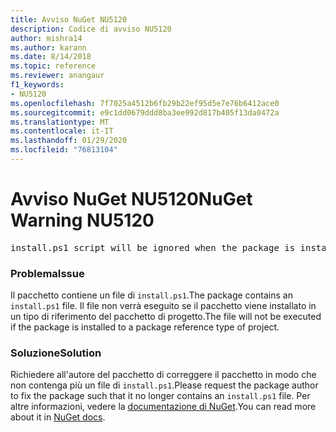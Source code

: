 ```yaml
---
title: Avviso NuGet NU5120
description: Codice di avviso NU5120
author: mishra14
ms.author: karann
ms.date: 8/14/2018
ms.topic: reference
ms.reviewer: anangaur
f1_keywords:
- NU5120
ms.openlocfilehash: 7f7025a4512b6fb29b22ef95d5e7e76b6412ace0
ms.sourcegitcommit: e9c1dd0679ddd8ba3ee992d817b405f13da0472a
ms.translationtype: MT
ms.contentlocale: it-IT
ms.lasthandoff: 01/29/2020
ms.locfileid: "76813104"
---
```

# <a name="nuget-warning-nu5120"></a><span data-ttu-id="25674-103">Avviso NuGet NU5120</span><span class="sxs-lookup"><span data-stu-id="25674-103">NuGet Warning NU5120</span></span>
<pre>install.ps1 script will be ignored when the package is installed after the migration.</pre>

### <a name="issue"></a><span data-ttu-id="25674-104">Problema</span><span class="sxs-lookup"><span data-stu-id="25674-104">Issue</span></span>

<span data-ttu-id="25674-105">Il pacchetto contiene un file di `install.ps1`.</span><span class="sxs-lookup"><span data-stu-id="25674-105">The package contains an `install.ps1` file.</span></span> <span data-ttu-id="25674-106">Il file non verrà eseguito se il pacchetto viene installato in un tipo di riferimento del pacchetto di progetto.</span><span class="sxs-lookup"><span data-stu-id="25674-106">The file will not be executed if the package is installed to a package reference type of project.</span></span>


### <a name="solution"></a><span data-ttu-id="25674-107">Soluzione</span><span class="sxs-lookup"><span data-stu-id="25674-107">Solution</span></span>

<span data-ttu-id="25674-108">Richiedere all'autore del pacchetto di correggere il pacchetto in modo che non contenga più un file di `install.ps1`.</span><span class="sxs-lookup"><span data-stu-id="25674-108">Please request the package author to fix the package such that it no longer contains an `install.ps1` file.</span></span> <span data-ttu-id="25674-109">Per altre informazioni, vedere la [documentazione di NuGet](../../consume-packages/migrate-packages-config-to-package-reference.md).</span><span class="sxs-lookup"><span data-stu-id="25674-109">You can read more about it in [NuGet docs](../../consume-packages/migrate-packages-config-to-package-reference.md).</span></span>
